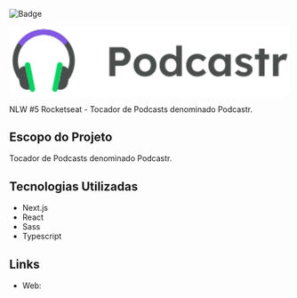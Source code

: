 ![Badge](https://img.shields.io/badge/npm-v6.14.8-red)

<p align="center">
  <img alt="Moveit" src="public/logo.svg" width="700px">
</p>

NLW #5 Rocketseat - Tocador de Podcasts denominado Podcastr.


## Escopo do Projeto
Tocador de Podcasts denominado Podcastr.

## Tecnologias Utilizadas
- Next.js
- React
- Sass
- Typescript

## Links

* Web: 

